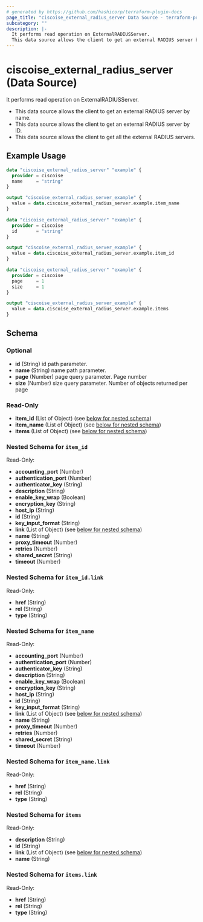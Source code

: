 ```yaml
---
# generated by https://github.com/hashicorp/terraform-plugin-docs
page_title: "ciscoise_external_radius_server Data Source - terraform-provider-ciscoise"
subcategory: ""
description: |-
  It performs read operation on ExternalRADIUSServer.
  This data source allows the client to get an external RADIUS server by name.This data source allows the client to get an external RADIUS server by ID.This data source allows the client to get all the external RADIUS servers.
---
```


# ciscoise_external_radius_server (Data Source)

It performs read operation on ExternalRADIUSServer.

- This data source allows the client to get an external RADIUS server by name.
- This data source allows the client to get an external RADIUS server by ID.
- This data source allows the client to get all the external RADIUS servers.

## Example Usage

```terraform
data "ciscoise_external_radius_server" "example" {
  provider = ciscoise
  name     = "string"
}

output "ciscoise_external_radius_server_example" {
  value = data.ciscoise_external_radius_server.example.item_name
}

data "ciscoise_external_radius_server" "example" {
  provider = ciscoise
  id       = "string"
}

output "ciscoise_external_radius_server_example" {
  value = data.ciscoise_external_radius_server.example.item_id
}

data "ciscoise_external_radius_server" "example" {
  provider = ciscoise
  page     = 1
  size     = 1
}

output "ciscoise_external_radius_server_example" {
  value = data.ciscoise_external_radius_server.example.items
}
```

<!-- schema generated by tfplugindocs -->
## Schema

### Optional

- **id** (String) id path parameter.
- **name** (String) name path parameter.
- **page** (Number) page query parameter. Page number
- **size** (Number) size query parameter. Number of objects returned per page

### Read-Only

- **item_id** (List of Object) (see [below for nested schema](#nestedatt--item_id))
- **item_name** (List of Object) (see [below for nested schema](#nestedatt--item_name))
- **items** (List of Object) (see [below for nested schema](#nestedatt--items))

<a id="nestedatt--item_id"></a>
### Nested Schema for `item_id`

Read-Only:

- **accounting_port** (Number)
- **authentication_port** (Number)
- **authenticator_key** (String)
- **description** (String)
- **enable_key_wrap** (Boolean)
- **encryption_key** (String)
- **host_ip** (String)
- **id** (String)
- **key_input_format** (String)
- **link** (List of Object) (see [below for nested schema](#nestedobjatt--item_id--link))
- **name** (String)
- **proxy_timeout** (Number)
- **retries** (Number)
- **shared_secret** (String)
- **timeout** (Number)

<a id="nestedobjatt--item_id--link"></a>
### Nested Schema for `item_id.link`

Read-Only:

- **href** (String)
- **rel** (String)
- **type** (String)



<a id="nestedatt--item_name"></a>
### Nested Schema for `item_name`

Read-Only:

- **accounting_port** (Number)
- **authentication_port** (Number)
- **authenticator_key** (String)
- **description** (String)
- **enable_key_wrap** (Boolean)
- **encryption_key** (String)
- **host_ip** (String)
- **id** (String)
- **key_input_format** (String)
- **link** (List of Object) (see [below for nested schema](#nestedobjatt--item_name--link))
- **name** (String)
- **proxy_timeout** (Number)
- **retries** (Number)
- **shared_secret** (String)
- **timeout** (Number)

<a id="nestedobjatt--item_name--link"></a>
### Nested Schema for `item_name.link`

Read-Only:

- **href** (String)
- **rel** (String)
- **type** (String)



<a id="nestedatt--items"></a>
### Nested Schema for `items`

Read-Only:

- **description** (String)
- **id** (String)
- **link** (List of Object) (see [below for nested schema](#nestedobjatt--items--link))
- **name** (String)

<a id="nestedobjatt--items--link"></a>
### Nested Schema for `items.link`

Read-Only:

- **href** (String)
- **rel** (String)
- **type** (String)


